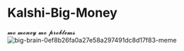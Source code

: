 # Kalshi-Big-Money
𝓶𝓸 𝓶𝓸𝓷𝓮𝔂 𝓶𝓸 𝓹𝓻𝓸𝓫𝓵𝓮𝓶𝓼
![big-brain-0ef8b26fa0a27e58a297491dc8d17f83-meme](https://github.com/jinyoungkim927/Kalshi-Big-Money/assets/101994163/70cb7089-066f-4246-a707-6a2c18c96344)
